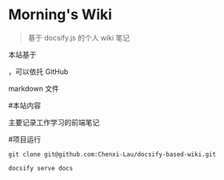 # Morning's Wiki

> 基于 docsify.js 的个人 wiki 笔记

本站基于

[docsify.js]: https://docsify.js.org/#/zh-cn/

，可以依托 GitHub

[快速部署]: https://docsify.js.org/#/zh-cn/deploy

markdown 文件

#本站内容

主要记录工作学习的前端笔记

#项目运行

```
git clone git@github.com:Chenxi-Lau/docsify-based-wiki.git

docsify serve docs
```
